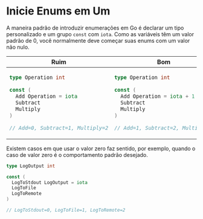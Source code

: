 # Inicie Enums em Um

A maneira padrão de introduzir enumerações em Go é declarar um tipo personalizado
e um grupo `const` com `iota`. Como as variáveis têm um valor padrão de 0, você
normalmente deve começar suas enums com um valor não nulo.

<table>
<thead><tr><th>Ruim</th><th>Bom</th></tr></thead>
<tbody>
<tr><td>

```go
type Operation int

const (
  Add Operation = iota
  Subtract
  Multiply
)

// Add=0, Subtract=1, Multiply=2
```

</td><td>

```go
type Operation int

const (
  Add Operation = iota + 1
  Subtract
  Multiply
)

// Add=1, Subtract=2, Multiply=3
```

</td></tr>
</tbody></table>

Existem casos em que usar o valor zero faz sentido, por exemplo, quando o caso de valor zero é o comportamento padrão desejado.

```go
type LogOutput int

const (
  LogToStdout LogOutput = iota
  LogToFile
  LogToRemote
)

// LogToStdout=0, LogToFile=1, LogToRemote=2
```

<!-- TODO: section on String methods for enums -->
